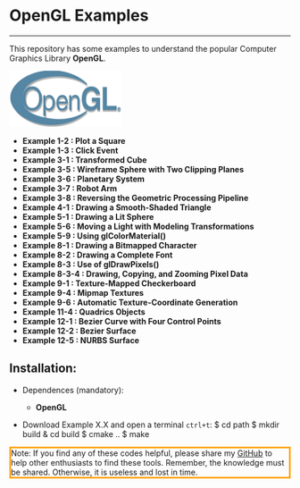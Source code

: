 # OpenGL Examples
---

This repository has some examples to understand the popular Computer Graphics Library **OpenGL**.

<img src="/Images/opengl_logo.png" width="200" height="100" alt="opengl" />

+ **Example 1-2 : Plot a Square**
+ **Example 1-3 : Click Event**
+ **Example 3-1 : Transformed Cube**
+ **Example 3-5 : Wireframe Sphere with Two Clipping Planes**
+ **Example 3-6 : Planetary System**
+ **Example 3-7 : Robot Arm**
+ **Example 3-8 : Reversing the Geometric Processing Pipeline**
+ **Example 4-1 : Drawing a Smooth-Shaded Triangle**
+ **Example 5-1 : Drawing a Lit Sphere**
+ **Example 5-6 :  Moving a Light with Modeling Transformations**
+ **Example 5-9 :  Using glColorMaterial()**
+ **Example 8-1 : Drawing a Bitmapped Character**
+ **Example 8-2 : Drawing a Complete Font**
+ **Example 8-3 : Use of glDrawPixels()**
+ **Example 8-3-4 : Drawing, Copying, and Zooming Pixel Data**
+ **Example 9-1 : Texture-Mapped Checkerboard**
+ **Example 9-4 : Mipmap Textures**
+ **Example 9-6 : Automatic Texture-Coordinate Generation**
+ **Example 11-4 : Quadrics Objects**
+ **Example 12-1 : Bezier Curve with Four Control Points**
+ **Example 12-2 : Bezier Surface**
+ **Example 12-5 : NURBS Surface**

## Installation:

+ Dependences (mandatory):
    + **OpenGL**

+ Download Example X.X and open a terminal `ctrl+t`:
    $ cd path 
    $ mkdir build & cd build 
    $ cmake .. 
    $ make

<p style="border:3px solid Orange;" > Note: If you find any of these codes helpful, please share my <a href="https://github.com/LuisOrtizF">GitHub</a> to help other enthusiasts to find these tools. Remember, the knowledge must be shared. Otherwise, it is useless and lost in time.</p>